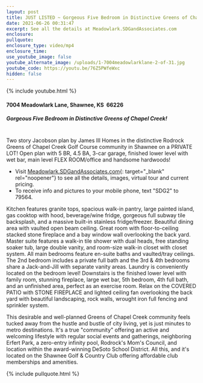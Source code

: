 ```yaml
---
layout: post
title: JUST LISTED ~ Gorgeous Five Bedroom in Distinctive Greens of Chapel Creek!
date: 2021-06-26 00:31:47
excerpt: See all the details at Meadowlark.SDGandAssociates.com
enclosure:
pullquote:
enclosure_type: video/mp4
enclosure_time:
use_youtube_image: false
youtube_alternate_image: /uploads/1-7004meadowlarklane-2-of-31.jpg
youtube_code: https://youtu.be/76Z5PWfeWxc
hidden: false
---
```

{% include youtube.html %}

#### 7004 Meadowlark Lane, Shawnee, KS&nbsp; 66226

##### Gorgeous Five Bedroom in Distinctive Greens of Chapel Creek\!<br>&nbsp;

Two story Jacobson plan by James III Homes in the distinctive Rodrock Greens of Chapel Creek Golf Course community in Shawnee on a PRIVATE LOT\! Open plan with 5 BR, 4.5 BA, 3-car garage, finished lower level with wet bar, main level FLEX ROOM/office and handsome hardwoods\!

* Visit [Meadowlark.SDGandAssociates.com](http://Meadowlark.SDGandAssociates.com){: target="_blank" rel="noopener"} to see all the details, images, virtual tour and current pricing.
* To receive info and pictures to your mobile phone, text "SDG2" to 79564.

Kitchen features granite tops, spacious walk-in pantry, large painted island, gas cooktop with hood, beverage/wine fridge, gorgeous full subway tile backsplash, and a massive built-in stainless fridge/freezer. Beautiful dining area with vaulted open beam ceiling. Great room with floor-to-ceiling stacked stone fireplace and a bay window wall overlooking the back yard. Master suite features a walk-in tile shower with dual heads, free standing soaker tub, large double vanity, and room-size walk-in closet with closet system. All main bedrooms feature en-suite baths and vaulted/tray ceilings. The 2nd bedroom includes a private full bath and the 3rd & 4th bedrooms share a Jack-and-Jill with separate vanity areas. Laundry is conveniently located on the bedroom level\! Downstairs is the finished lower level with family room, stunning fireplace, large wet bar, 5th bedroom, 4th full bath, and an unfinished area, perfect as an exercise room. Relax on the COVERED PATIO with STONE FIREPLACE and lighted ceiling fan overlooking the back yard with beautiful landscaping, rock walls, wrought iron full fencing and sprinkler system.

This desirable and well-planned Greens of Chapel Creek community feels tucked away from the hustle and bustle of city living, yet is just minutes to metro destinations. It's a true "community" offering an active and welcoming lifestyle with regular social events and gatherings, neighboring Erfert Park, a zero-entry infinity pool, Rodrock's Mom's Council, and location within the award-winning DeSoto School District. All this, and it's located on the Shawnee Golf & Country Club offering affordable club memberships and amenities.

{% include pullquote.html %}
